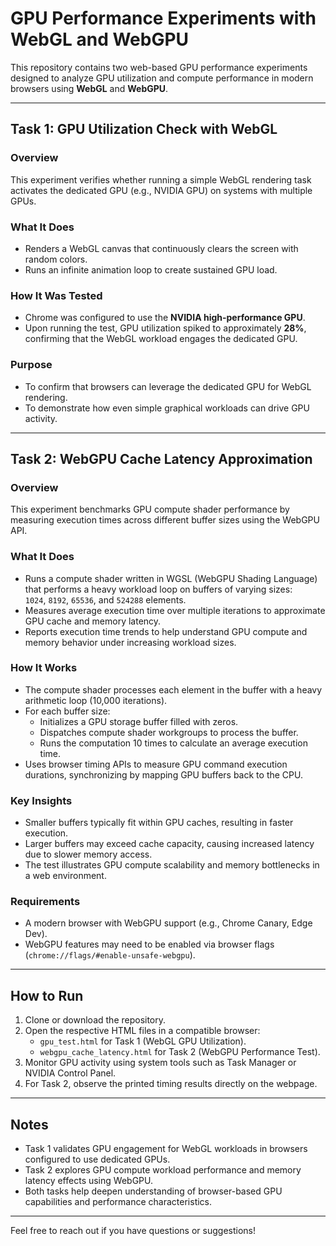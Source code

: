 # GPU Performance Experiments with WebGL and WebGPU

This repository contains two web-based GPU performance experiments designed to analyze GPU utilization and compute performance in modern browsers using **WebGL** and **WebGPU**.

---

## Task 1: GPU Utilization Check with WebGL

### Overview
This experiment verifies whether running a simple WebGL rendering task activates the dedicated GPU (e.g., NVIDIA GPU) on systems with multiple GPUs.

### What It Does
- Renders a WebGL canvas that continuously clears the screen with random colors.
- Runs an infinite animation loop to create sustained GPU load.

### How It Was Tested
- Chrome was configured to use the **NVIDIA high-performance GPU**.
- Upon running the test, GPU utilization spiked to approximately **28%**, confirming that the WebGL workload engages the dedicated GPU.

### Purpose
- To confirm that browsers can leverage the dedicated GPU for WebGL rendering.
- To demonstrate how even simple graphical workloads can drive GPU activity.

---

## Task 2: WebGPU Cache Latency Approximation

### Overview
This experiment benchmarks GPU compute shader performance by measuring execution times across different buffer sizes using the WebGPU API.

### What It Does
- Runs a compute shader written in WGSL (WebGPU Shading Language) that performs a heavy workload loop on buffers of varying sizes:  
  `1024`, `8192`, `65536`, and `524288` elements.
- Measures average execution time over multiple iterations to approximate GPU cache and memory latency.
- Reports execution time trends to help understand GPU compute and memory behavior under increasing workload sizes.

### How It Works
- The compute shader processes each element in the buffer with a heavy arithmetic loop (10,000 iterations).
- For each buffer size:
  - Initializes a GPU storage buffer filled with zeros.
  - Dispatches compute shader workgroups to process the buffer.
  - Runs the computation 10 times to calculate an average execution time.
- Uses browser timing APIs to measure GPU command execution durations, synchronizing by mapping GPU buffers back to the CPU.

### Key Insights
- Smaller buffers typically fit within GPU caches, resulting in faster execution.
- Larger buffers may exceed cache capacity, causing increased latency due to slower memory access.
- The test illustrates GPU compute scalability and memory bottlenecks in a web environment.

### Requirements
- A modern browser with WebGPU support (e.g., Chrome Canary, Edge Dev).
- WebGPU features may need to be enabled via browser flags (`chrome://flags/#enable-unsafe-webgpu`).

---

## How to Run

1. Clone or download the repository.
2. Open the respective HTML files in a compatible browser:
   - `gpu_test.html` for Task 1 (WebGL GPU Utilization).
   - `webgpu_cache_latency.html` for Task 2 (WebGPU Performance Test).
3. Monitor GPU activity using system tools such as Task Manager or NVIDIA Control Panel.
4. For Task 2, observe the printed timing results directly on the webpage.

---

## Notes

- Task 1 validates GPU engagement for WebGL workloads in browsers configured to use dedicated GPUs.
- Task 2 explores GPU compute workload performance and memory latency effects using WebGPU.
- Both tasks help deepen understanding of browser-based GPU capabilities and performance characteristics.

---

Feel free to reach out if you have questions or suggestions!
